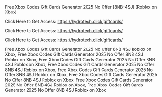 Free Xbox Codes Gift Cards Generator 2025 No Offer [8NB-4SJ] (Roblox on Xbox)

Click Here to Get Access: https://hydrotech.click/giftcards/

Click Here to Get Access: https://hydrotech.click/giftcards/

Click Here to Get Access: https://hydrotech.click/giftcards/

Free Xbox Codes Gift Cards Generator 2025 No Offer 8NB 4SJ Roblox on Xbox, Free Xbox Codes Gift Cards Generator 2025 No Offer 8NB 4SJ Roblox on Xbox, Free Xbox Codes Gift Cards Generator 2025 No Offer 8NB 4SJ Roblox on Xbox, Free Xbox Codes Gift Cards Generator 2025 No Offer 8NB 4SJ Roblox on Xbox, Free Xbox Codes Gift Cards Generator 2025 No Offer 8NB 4SJ Roblox on Xbox, Free Xbox Codes Gift Cards Generator 2025 No Offer 8NB 4SJ Roblox on Xbox, Free Xbox Codes Gift Cards Generator 2025 No Offer 8NB 4SJ Roblox on Xbox, Free Xbox Codes Gift Cards Generator 2025 No Offer 8NB 4SJ Roblox on Xbox
